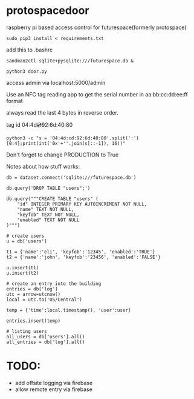 # protospacedoor

raspberry pi based access control for futurespace(formerly protospace)

```
sudo pip3 install < requirements.txt
```

add this to .bashrc

```
sandman2ctl sqlite+pysqlite:///futurespace.db &

python3 door.py
```

access admin via localhost:5000/admin

Use an NFC tag reading app to get the serial number in aa:bb:cc:dd:ee:ff format

always read the last 4 bytes in reverse order.

tag id 04:4d:cd:92:6d:40:80
```
python3 -c "s = '04:4d:cd:92:6d:40:80'.split(':')[0:4];print(int('0x'+''.join(s[::-1]), 16))"
```

Don't forget to change PRODUCTION to True

Notes about how stuff works:
```
db = dataset.connect('sqlite:///futurespace.db')

db.query('DROP TABLE "users";')

db.query("""CREATE TABLE "users" (
    "id" INTEGER PRIMARY KEY AUTOINCREMENT NOT NULL,
    "name" TEXT NOT NULL,
    "keyfob" TEXT NOT NULL,
    "enabled" TEXT NOT NULL
)""")

# create users
u = db['users']

t1 = {'name':'eli', 'keyfob':'12345', 'enabled':'TRUE'}
t2 = {'name':'john', 'keyfob':'23456', 'enabled':'FALSE'}

u.insert(t1)
u.insert(t2)

# create an entry into the building
entries = db['log']
utc = arrow=utcnow()
local = utc.to('US/Central')

temp = {'time':local.timestamp(), 'user':user}

entries.insert(temp)

# listing users 
all_users = db['users'].all()
all_entries = db['log'].all()
```

# TODO:
* add offsite logging via firebase
* allow remote entry via firebase
